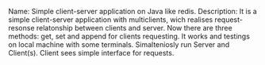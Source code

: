 Name: Simple client-server application on Java like redis.
Description: It is a simple client-server application with multiclients, wich realises request-resonse relatonship between clients and server. Now there are three methods: get, set and append for clients requesting. It works and testings on local machine with some terminals. Simalteniosly run Server and Client(s). Client sees simple interface for requests.
